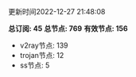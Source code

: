 更新时间2022-12-27 21:48:08

**总订阅: 45**
**总节点: 769**
**有效节点: 156**
- v2ray节点: 139
- trojan节点: 12
- ss节点: 5

